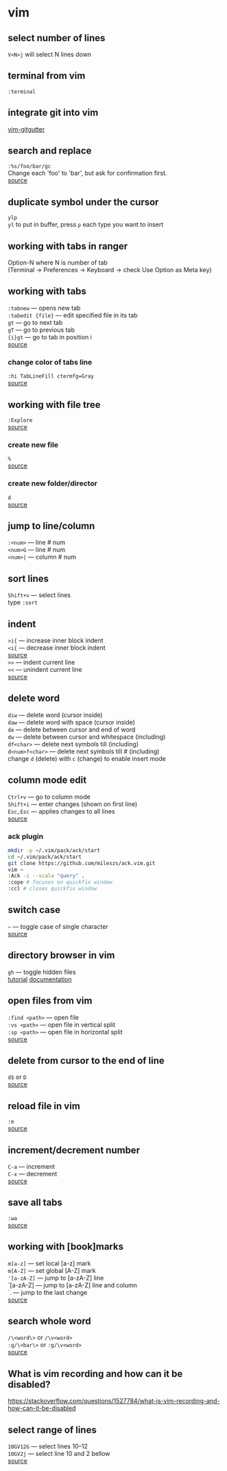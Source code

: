# vim

## select number of lines

`V<N>j` will select N lines down

## terminal from vim

`:terminal`

## integrate git into vim

[vim-gitgutter](https://github.com/airblade/vim-gitgutter)

## search and replace
`:%s/foo/bar/gc` \
Change each 'foo' to 'bar', but ask for confirmation first. \
[source](https://vim.fandom.com/wiki/Search_and_replace)

## duplicate symbol under the cursor
`ylp` \
`yl` to put in buffer, press `p` each type you want to insert

## working with tabs in ranger
Option-N where N is number of tab \
(Terminal -> Preferences -> Keyboard -> check Use Option as Meta key)

## working with tabs
`:tabnew` — opens new tab \
`:tabedit {file}` — edit specified file in its tab \
`gt` — go to next tab \
`gT` — go to previous tab \
`{i}gt` — go to tab in position i \
[source](https://vim.fandom.com/wiki/Using_tab_pages)

### change color of tabs line
`:hi TabLineFill ctermfg=Gray` \
[source](https://stackoverflow.com/a/7238163/355491)

## working with file tree
`:Explore` \
[source](https://shapeshed.com/vim-netrw/)

### create new file
`%` \
[source](https://til.hashrocket.com/posts/2034bed53c-create-new-file-in-vims-file-explorer)

### create new folder/director
`d` \
[source](https://til.hashrocket.com/posts/ceeb5862b8-create-a-new-directory-in-netrw)

## jump to line/column
`:<num>` — line # num \
`<num>G` — line # num \
`<num>|` — column # num

## sort lines
`Shift+v` — select lines \
type `:sort`

## indent
`>i{` — increase inner block indent \
`<i{` — decrease inner block indent \
[source](https://vim.fandom.com/wiki/Indent_a_code_block) \
`>>` — indent current line \
`<<` — unindent current line \
[source](https://vim.fandom.com/wiki/Shifting_blocks_visually)

## delete word
`diw` — delete word (cursor inside) \
`daw` — delete word with space (cursor inside) \
`de` — delete between cursor and end of word \
`dw` — delete between cursor and whitespace (including) \
`df<char>` — delete next symbols till <char> (including) \
`d<num>f<char>` — delete next symbols till <char> # <num> (including) \
change `d` (delete) with `c` (change) to enable insert mode

## column mode edit
`Ctrl+v` — go to column mode \
`Shift+i` — enter changes (shown on first line) \
`Esc,Esc` — applies changes to all lines \
[source](https://coderwall.com/p/ouzshq/column-edit-mode-in-vi)

### ack plugin

```bash
mkdir -p ~/.vim/pack/ack/start
cd ~/.vim/pack/ack/start
git clone https://github.com/mileszs/ack.vim.git
vim ~
:Ack -i --scala "query" .
:cope # focuses on quickfix window
:ccl # closes quickfix window
```

## switch case
`~` — toggle case of single character \
[source](https://vim.fandom.com/wiki/Switching_case_of_characters)

## directory browser in vim
`gh` — toggle hidden files \
[tutorial](https://shapeshed.com/vim-netrw/) [documentation](http://vimdoc.sourceforge.net/htmldoc/pi_netrw.html)

## open files from vim
`:find <path>` — open file \
`:vs <path>` — open file in vertical split \
`:sp <path>` — open file in horizontal split \
[source](https://shapeshed.com/vim-netrw/#you-may-not-need-netrw)

## delete from cursor to the end of line
`d$` or `D` \
[source](https://unix.stackexchange.com/questions/4415/delete-from-cursor-to-end-of-line-on-vi/4416#4416)

## reload file in vim
`:e` \
[source](https://vi.stackexchange.com/questions/444/how-do-i-reload-the-current-file/445#445)

## increment/decrement number
`C-a` — increment \
`C-x` — decrement \
[source](https://vim.fandom.com/wiki/Increasing_or_decreasing_numbers)

## save all tabs
`:wa` \
[source](https://stackoverflow.com/questions/4246268/how-to-save-all-files-in-tabs-on-vim/4246310#4246310)

## working with [book]marks
`m[a-z]` — set local [a-z] mark \
`m[A-Z]` — set global [A-Z] mark \
`'[a-zA-Z]` — jump to [a-zA-Z] line \
\`[a-zA-Z] — jump to [a-zA-Z] line and column \
\`. — jump to the last change \
[source](https://vim.fandom.com/wiki/Using_marks)

## search whole word
`/\<word\>` or `/\v<word>` \
`:g/\<bar\>` or `:g/\v<word>` \
[source](https://stackoverflow.com/questions/15288155/how-to-do-whole-word-search-similar-to-grep-w-in-vim)

## What is vim recording and how can it be disabled?
https://stackoverflow.com/questions/1527784/what-is-vim-recording-and-how-can-it-be-disabled

## select range of lines
`10GV12G` — select lines 10–12 \
`10GV2j` — select line 10 and 2 bellow \
[source](https://unix.stackexchange.com/questions/43381/select-lines-using-ranges-in-vim)
